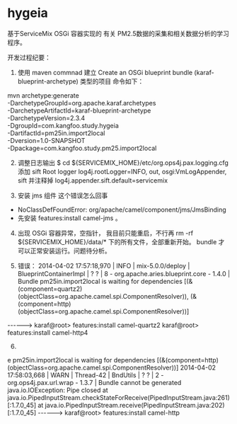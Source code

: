 hygeia
======

基于ServiceMix OSGi 容器实现的 有关 PM2.5数据的采集和相关数据分析的学习程序。

开发过程纪要：

1. 使用 maven commnad 建立 Create an OSGi blueprint bundle (karaf-blueprint-archetype) 类型的项目
命令如下：

mvn archetype:generate \
    -DarchetypeGroupId=org.apache.karaf.archetypes \
    -DarchetypeArtifactId=karaf-blueprint-archetype \
    -DarchetypeVersion=2.3.4 \
    -DgroupId=com.kangfoo.study.hygeia \
    -DartifactId=pm25in.import2local \
    -Dversion=1.0-SNAPSHOT \
    -Dpackage=com.kangfoo.study.pm25.import2local


2. 调整日志输出
$ cd ${SERVICEMIX_HOME}/etc/org.ops4j.pax.logging.cfg
添加 sift
Root logger
log4j.rootLogger=INFO, out, osgi:VmLogAppender, sift
并注释掉
log4j.appender.sift.default=servicemix

3. 安装 jms 组件
这个错误怎么回事
 * NoClassDefFoundError: org/apache/camel/component/jms/JmsBinding
 * 先安装 features:install camel-jms 。

4. 出现 OSGi 容器异常，空指针，
 我目前只能重启，不行再 rm -rf ${SERVICEMIX_HOME}/data/* 下的所有文件，全部重新开始。
 bundle 才可以正常安装运行。问题待分析。


5. 错误：
2014-04-02 17:57:18,970 | INFO | mix-5.0.0/deploy | BlueprintContainerImpl | ? ? | 8 - org.apache.aries.blueprint.core - 1.4.0 | Bundle pm25in.import2local is waiting for dependencies [(&(component=quartz2)(objectClass=org.apache.camel.spi.ComponentResolver)), (&(component=http)(objectClass=org.apache.camel.spi.ComponentResolver))]

------>
 karaf@root> features:install camel-quartz2
 karaf@root> features:install camel-http4

6.
e pm25in.import2local is waiting for dependencies [(&(component=http)(objectClass=org.apache.camel.spi.ComponentResolver))]
2014-04-02 17:58:03,668 | WARN | Thread-42 | BndUtils | ? ? | 2 - org.ops4j.pax.url.wrap - 1.3.7 | Bundle cannot be generated
java.io.IOException: Pipe closed
at java.io.PipedInputStream.checkStateForReceive(PipedInputStream.java:261)[:1.7.0_45]
at java.io.PipedInputStream.receive(PipedInputStream.java:202)[:1.7.0_45]
------>
karaf@root> features:install camel-http
